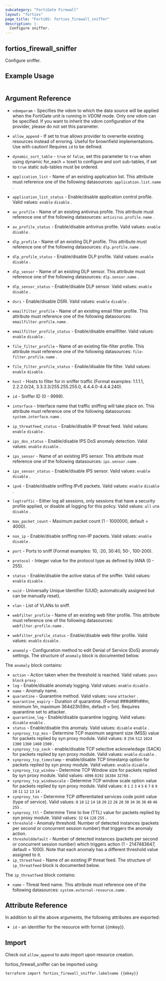 ```yaml
---
subcategory: "FortiGate Firewall"
layout: "fortios"
page_title: "FortiOS: fortios_firewall_sniffer"
description: |-
  Configure sniffer.
---
```


## fortios_firewall_sniffer
Configure sniffer.

## Example Usage

```hcl

```

## Argument Reference
* `vdomparam` - Specifies the vdom to which the data source will be applied when the FortiGate unit is running in VDOM mode. Only one vdom can be specified. If you want to inherit the vdom configuration of the provider, please do not set this parameter.
* `allow_append` - If set to true allows provider to overwrite existing resources instead of erroring. Useful for brownfield implementations. Use with caution! Requires `id` to be defined.
* `dynamic_sort_table` - `true` or `false`, set this parameter to `true` when using dynamic for_each + toset to configure and sort sub-tables, if set to `true` static sub-tables must be ordered.

* `application_list` - Name of an existing application list. This attribute must reference one of the following datasources: `application.list.name` .
* `application_list_status` - Enable/disable application control profile. Valid values: `enable` `disable` .
* `av_profile` - Name of an existing antivirus profile. This attribute must reference one of the following datasources: `antivirus.profile.name` .
* `av_profile_status` - Enable/disable antivirus profile. Valid values: `enable` `disable` .
* `dlp_profile` - Name of an existing DLP profile. This attribute must reference one of the following datasources: `dlp.profile.name` .
* `dlp_profile_status` - Enable/disable DLP profile. Valid values: `enable` `disable` .
* `dlp_sensor` - Name of an existing DLP sensor. This attribute must reference one of the following datasources: `dlp.sensor.name` .
* `dlp_sensor_status` - Enable/disable DLP sensor. Valid values: `enable` `disable` .
* `dsri` - Enable/disable DSRI. Valid values: `enable` `disable` .
* `emailfilter_profile` - Name of an existing email filter profile. This attribute must reference one of the following datasources: `emailfilter.profile.name` .
* `emailfilter_profile_status` - Enable/disable emailfilter. Valid values: `enable` `disable` .
* `file_filter_profile` - Name of an existing file-filter profile. This attribute must reference one of the following datasources: `file-filter.profile.name` .
* `file_filter_profile_status` - Enable/disable file filter. Valid values: `enable` `disable` .
* `host` - Hosts to filter for in sniffer traffic (Format examples: 1.1.1.1, 2.2.2.0/24, 3.3.3.3/255.255.255.0, 4.4.4.0-4.4.4.240).
* `id` - Sniffer ID (0 - 9999).
* `interface` - Interface name that traffic sniffing will take place on. This attribute must reference one of the following datasources: `system.interface.name` .
* `ip_threatfeed_status` - Enable/disable IP threat feed. Valid values: `enable` `disable` .
* `ips_dos_status` - Enable/disable IPS DoS anomaly detection. Valid values: `enable` `disable` .
* `ips_sensor` - Name of an existing IPS sensor. This attribute must reference one of the following datasources: `ips.sensor.name` .
* `ips_sensor_status` - Enable/disable IPS sensor. Valid values: `enable` `disable` .
* `ipv6` - Enable/disable sniffing IPv6 packets. Valid values: `enable` `disable` .
* `logtraffic` - Either log all sessions, only sessions that have a security profile applied, or disable all logging for this policy. Valid values: `all` `utm` `disable` .
* `max_packet_count` - Maximum packet count (1 - 1000000, default = 4000).
* `non_ip` - Enable/disable sniffing non-IP packets. Valid values: `enable` `disable` .
* `port` - Ports to sniff (Format examples: 10, :20, 30:40, 50-, 100-200).
* `protocol` - Integer value for the protocol type as defined by IANA (0 - 255).
* `status` - Enable/disable the active status of the sniffer. Valid values: `enable` `disable` .
* `uuid` - Universally Unique Identifier (UUID; automatically assigned but can be manually reset).
* `vlan` - List of VLANs to sniff.
* `webfilter_profile` - Name of an existing web filter profile. This attribute must reference one of the following datasources: `webfilter.profile.name` .
* `webfilter_profile_status` - Enable/disable web filter profile. Valid values: `enable` `disable` .
* `anomaly` - Configuration method to edit Denial of Service (DoS) anomaly settings. The structure of `anomaly` block is documented below.

The `anomaly` block contains:

* `action` - Action taken when the threshold is reached. Valid values: `pass` `block` `proxy` .
* `log` - Enable/disable anomaly logging. Valid values: `enable` `disable` .
* `name` - Anomaly name.
* `quarantine` - Quarantine method. Valid values: `none` `attacker` .
* `quarantine_expiry` - Duration of quarantine. (Format ###d##h##m, minimum 1m, maximum 364d23h59m, default = 5m). Requires quarantine set to attacker.
* `quarantine_log` - Enable/disable quarantine logging. Valid values: `disable` `enable` .
* `status` - Enable/disable this anomaly. Valid values: `disable` `enable` .
* `synproxy_tcp_mss` - Determine TCP maximum segment size (MSS) value for packets replied by syn proxy module. Valid values: `0` `256` `512` `1024` `1300` `1360` `1460` `1500` .
* `synproxy_tcp_sack` - enable/disable TCP selective acknowledage (SACK) for packets replied by syn proxy module. Valid values: `enable` `disable` .
* `synproxy_tcp_timestamp` - enable/disable TCP timestamp option for packets replied by syn proxy module. Valid values: `enable` `disable` .
* `synproxy_tcp_window` - Determine TCP Window size for packets replied by syn proxy module. Valid values: `4096` `8192` `16384` `32768` .
* `synproxy_tcp_windowscale` - Determine TCP window scale option value for packets replied by syn proxy module. Valid values: `0` `1` `2` `3` `4` `5` `6` `7` `8` `9` `10` `11` `12` `13` `14` .
* `synproxy_tos` - Determine TCP differentiated services code point value (type of service). Valid values: `0` `10` `12` `14` `18` `20` `22` `26` `28` `30` `34` `36` `38` `40` `46` `255` .
* `synproxy_ttl` - Determine Time to live (TTL) value for packets replied by syn proxy module. Valid values: `32` `64` `128` `255` .
* `threshold` - Anomaly threshold. Number of detected instances (packets per second or concurrent session number) that triggers the anomaly action.
* `thresholddefault` - Number of detected instances (packets per second or concurrent session number) which triggers action (1 - 2147483647, default = 1000). Note that each anomaly has a different threshold value assigned to it.
* `ip_threatfeed` - Name of an existing IP threat feed. The structure of `ip_threatfeed` block is documented below.

The `ip_threatfeed` block contains:

* `name` - Threat feed name. This attribute must reference one of the following datasources: `system.external-resource.name` .

## Attribute Reference

In addition to all the above arguments, the following attributes are exported:
* `id` - an identifier for the resource with format {{mkey}}.

## Import

Check out `allow_append` to auto import upon resource creation.

fortios_firewall_sniffer can be imported using:
```sh
terraform import fortios_firewall_sniffer.labelname {{mkey}}
```
